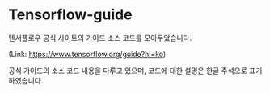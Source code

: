# Tensorflow-guide

텐서플로우 공식 사이트의 가이드 소스 코드를 모아두었습니다.

(Link: https://www.tensorflow.org/guide?hl=ko)

공식 가이드의 소스 코드 내용을 다루고 있으며, 코드에 대한 설명은 한글 주석으로 표기하였습니다. 

